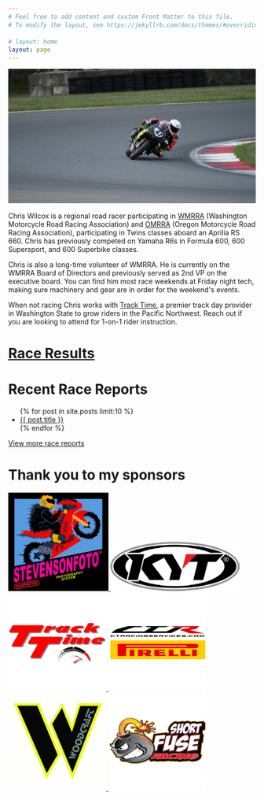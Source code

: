 ```yaml
---
# Feel free to add content and custom Front Matter to this file.
# To modify the layout, see https://jekyllrb.com/docs/themes/#overriding-theme-defaults

# layout: home
layout: page
---
```

![](/img/2025-RS660-T15-Hero.JPG)

Chris Wilcox is a regional road racer participating in [WMRRA](https://wmrra.com) (Washington Motorcycle Road Racing Association) and [OMRRA](https://omrra.com) (Oregon Motorcycle Road Racing Association), participating in Twins classes aboard an Aprilia RS 660. Chris has previously competed on Yamaha R6s in Formula 600, 600 Supersport, and 600 Superbike classes.

Chris is also a long-time volunteer of WMRRA. He is currently on the WMRRA Board of Directors and previously served as 2nd VP on the executive board. You can find him most race weekends at Friday night tech, making sure machinery and gear are in order for the weekend's events.

When not racing Chris works with [Track Time](https://tracktime.bike/), a premier track day provider in Washington State to grow riders in the Pacific Northwest. Reach out if you are looking to attend for 1-on-1 rider instruction.

# [Race Results](/results)

# Recent Race Reports
<ul>
  {% for post in site.posts limit:10 %}
    <li>
      <a href="{{ post.url }}">{{ post.title }}</a>
    </li>
  {% endfor %}
</ul>

[View more race reports](/race-reports)


# Thank you to my sponsors

<table>
  <tr>
     <a href="http://stevensonfoto.com">
      <img height=200 src="/img/sponsors/stevensonfoto.jpg" />
    </a>
    <a href="https://kytamericas.com">
      <img height=100 src="/img/sponsors/kyt.png" />
    </a>
    <a href="http://tracktime.bike">
      <img height=200 src="/img/sponsors/tracktime.png" />
    </a>
    <a href="http://ctracingservices.com">
      <img height=200 src="/img/sponsors/ctr-pirelli-logo-square.jpg" />
    </a>
    <a href="http://woodcraft-cfm.com">
      <img height=200 src="/img/sponsors/woodcraft.jpg" />
    </a>
    <a href="https://shortfuseracing.com">
      <img height=200 src="/img/sponsors/short_fuse.png" />
    </a>
  </tr>
</table>

<!-- Mastodon Verification -->
<a rel="me" href="https://hachyderm.io/@chriswilcox"></a>
